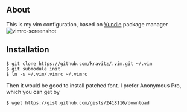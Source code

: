 ## About

This is my vim configuration, based on [Vundle] package manager
![vimrc-screenshot](https://dl.dropbox.com/u/2725779/vim.png)

## Installation

    $ git clone https://github.com/kravitz/.vim.git ~/.vim
    $ git submodule init
    $ ln -s ~/.vim/.vimrc ~/.vimrc

Then it would be good to install patched font. I prefer
Anonymous Pro, which you can get by
    
    $ wget https://gist.github.com/gists/2418116/download

[Vundle]:http://github.com/gmarik/vundle
